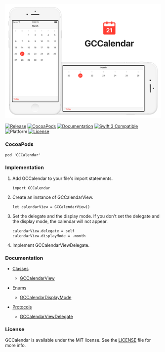 ![banner](Screenshots/Banner.png)

[![Release](https://img.shields.io/github/release/graycampbell/GCCalendar.svg)](https://github.com/graycampbell/GCCalendar/releases/latest)
[![CocoaPods](https://img.shields.io/cocoapods/v/GCCalendar.svg)](https://cocoapods.org/pods/GCCalendar)
[![Documentation](https://img.shields.io/cocoapods/metrics/doc-percent/GCCalendar.svg)](http://cocoadocs.org/docsets/GCCalendar)
[![Swift 3 Compatible](https://img.shields.io/badge/Swift_3-compatible-4BC51D.svg?style=flat)](https://developer.apple.com/swift)
![Platform](https://img.shields.io/cocoapods/p/GCCalendar.svg?style=flat)
[![License](https://img.shields.io/cocoapods/l/GCCalendar.svg)](https://github.com/graycampbell/GCCalendar/blob/master/LICENSE)

### CocoaPods

```
pod 'GCCalendar'
```

### Implementation

1. Add GCCalendar to your file's import statements.

    ```
    import GCCalendar
    ```

2. Create an instance of GCCalendarView.

    ```
    let calendarView = GCCalendarView()
    ```

3. Set the delegate and the display mode. If you don't set the delegate and the display mode, the calendar will not appear.

    ```
    calendarView.delegate = self
    calendarView.displayMode = .month
    ```

4. Implement GCCalendarViewDelegate.

### Documentation

- [Classes](http://cocoadocs.org/docsets/GCCalendar/2.1.1/Classes.html)
  - [GCCalendarView](http://cocoadocs.org/docsets/GCCalendar/2.1.1/Classes/GCCalendarView.html)

- [Enums](http://cocoadocs.org/docsets/GCCalendar/2.1.1/Enums.html)
  - [GCCalendarDisplayMode](http://cocoadocs.org/docsets/GCCalendar/2.1.1/Enums/GCCalendarDisplayMode.html)

- [Protocols](http://cocoadocs.org/docsets/GCCalendar/2.1.1/Protocols.html)
  - [GCCalendarViewDelegate](http://cocoadocs.org/docsets/GCCalendar/2.1.1/Protocols/GCCalendarViewDelegate.html)
  
### License

GCCalendar is available under the MIT license. See the [LICENSE](https://github.com/graycampbell/GCCalendar/blob/master/LICENSE) file for more info.

